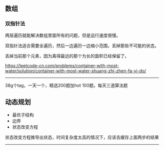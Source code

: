 ## 数组

### 双指针法

两层遍历就能解决数组里面所有的问题，但是运行速度很慢。

双指针法适合需要全遍历，然后一边遍历一边缩小范围。丢掉那些不可能的状态。

丢掉当前那个元素，因为离得最远的那个为长的面积已经保留了。

https://leetcode-cn.com/problems/container-with-most-water/solution/container-with-most-water-shuang-zhi-zhen-fa-yi-do/

---

38g个tag，一天一个，精选200题加hot 100题。每天三道算法题

## 动态规划

- 最优子结构
- 边界
- 状态改变方程

状态改变方程推导出状态，时间复杂度太高的情况下，应该去缓存上面两步的结果

----

